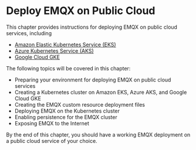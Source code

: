 # Deploy EMQX on Public Cloud

This chapter provides instructions for deploying EMQX on public cloud services, including

- [Amazon Elastic Kubernetes Service (EKS)](./on-aws-eks.md)
- [Azure Kubernetes Service (AKS)](./on-azure-aks.md)
- [Google Cloud GKE](./on-gcp-gke.md)

The following topics will be covered in this chapter: <!--this part should be reviewed-->

- Preparing your environment for deploying EMQX on public cloud services
- Creating a Kubernetes cluster on Amazon EKS, Azure AKS, and Google Cloud GKE
- Creating the EMQX custom resource deployment files
- Deploying EMQX on the Kubernetes cluster
- Enabling persistence for the EMQX cluster
- Exposing EMQX to the Internet

By the end of this chapter, you should have a working EMQX deployment on a public cloud service of your choice.